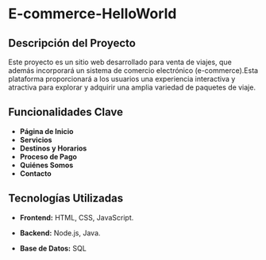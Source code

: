 # E-commerce-HelloWorld
## Descripción del Proyecto

Este proyecto es un sitio web desarrollado para venta de viajes, que además incorporará un sistema de comercio electrónico (e-commerce).Esta plataforma proporcionará a los usuarios una experiencia interactiva y atractiva para explorar y adquirir una amplia variedad de paquetes de viaje.

## Funcionalidades Clave

- **Página de Inicio**
- **Servicios**
- **Destinos y Horarios**
- **Proceso de Pago**
- **Quiénes Somos**
- **Contacto**

## Tecnologías Utilizadas

- **Frontend:** HTML, CSS, JavaScript.

- **Backend:** Node.js, Java.

- **Base de Datos:** SQL

